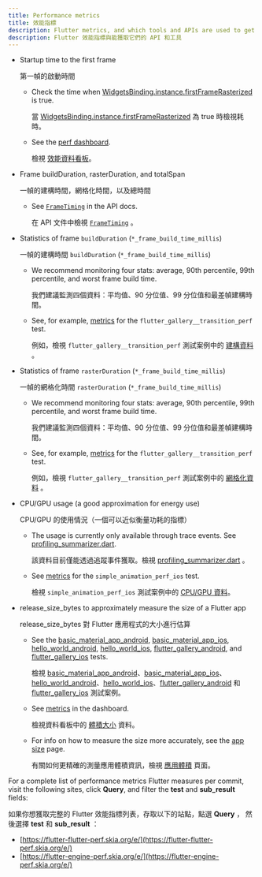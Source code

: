 ```yaml
---
title: Performance metrics
title: 效能指標
description: Flutter metrics, and which tools and APIs are used to get them
description: Flutter 效能指標與能獲取它們的 API 和工具
---
```


* Startup time to the first frame

  第一幀的啟動時間

  * Check the time when
    [WidgetsBinding.instance.firstFrameRasterized][firstFrameRasterized] 
    is true.
    
    當 [WidgetsBinding.instance.firstFrameRasterized][firstFrameRasterized] 為 true 時檢視耗時。
    
  * See the
    [perf dashboard](https://flutter-flutter-perf.skia.org/e/?queries=sub_result%3DtimeToFirstFrameRasterizedMicros).
    
    檢視 [效能資料看板](https://flutter-flutter-perf.skia.org/e/?queries=sub_result%3DtimeToFirstFrameRasterizedMicros)。
    
* Frame buildDuration, rasterDuration, and totalSpan

  一幀的建構時間，網格化時間，以及總時間
  
  * See [`FrameTiming`]({{site.api}}/flutter/dart-ui/FrameTiming-class.html)
    in the API docs.
    
    在 API 文件中檢視 [`FrameTiming`]({{site.api}}/flutter/dart-ui/FrameTiming-class.html.) 。
    
* Statistics of frame `buildDuration` (`*_frame_build_time_millis`)

  一幀的建構時間 `buildDuration` (`*_frame_build_time_millis`)

  * We recommend monitoring four stats: average, 90th percentile, 99th
    percentile, and worst frame build time.
    
    我們建議監測四個資料：平均值、90 分位值、99 分位值和最差幀建構時間。
    
  * See, for example, [metrics][transition_build] for the 
    `flutter_gallery__transition_perf` test.

    例如，檢視 `flutter_gallery__transition_perf` 測試案例中的 [建構資料][transition_build] 。
    
* Statistics of frame `rasterDuration` (`*_frame_build_time_millis`)

  一幀的網格化時間 `rasterDuration` (`*_frame_build_time_millis`)
  
  * We recommend monitoring four stats: average, 90th percentile, 99th
    percentile, and worst frame build time.
  
    我們建議監測四個資料：平均值、90 分位值、99 分位值和最差幀建構時間。    
    
  * See, for example, [metrics][transition_raster] for the 
    `flutter_gallery__transition_perf` test.

    例如，檢視 `flutter_gallery__transition_perf` 測試案例中的 [網格化資料][transition_build] 。

* CPU/GPU usage (a good approximation for energy use)

  CPU/GPU 的使用情況（一個可以近似衡量功耗的指標）

  * The usage is currently only available through trace events. See
    [profiling_summarizer.dart][profiling_summarizer].
    
    該資料目前僅能透過追蹤事件獲取。檢視 [profiling_summarizer.dart][profiling_summarizer] 。
    
  * See [metrics][cpu_gpu] for the `simple_animation_perf_ios` test.
  
    檢視 `simple_animation_perf_ios` 測試案例中的 [CPU/GPU 資料][cpu_gpu]。

* release_size_bytes to approximately measure the size of a Flutter app

  release_size_bytes 對 Flutter 應用程式的大小進行估算

  * See the [basic_material_app_android][], [basic_material_app_ios][],
    [hello_world_android][], [hello_world_ios][], [flutter_gallery_android][],
    and [flutter_gallery_ios][] tests.
    
    檢視 [basic_material_app_android][]、[basic_material_app_ios][]、[hello_world_android][]、[hello_world_ios][]、[flutter_gallery_android][] 和
    [flutter_gallery_ios][] 測試案例。
    
  * See [metrics][size_perf] in the dashboard.
  
    檢視資料看板中的 [體積大小][size_perf] 資料。
  
  * For info on how to measure the size more accurately,
    see the [app size]({{site.url}}/perf/app-size) page.

    有關如何更精確的測量應用體積資訊，檢視 [應用體積]({{site.url}}/perf/app-size) 頁面。

For a complete list of performance metrics Flutter measures per commit, visit 
the following sites, click **Query**, and filter the **test** and 
**sub_result** fields:

如果你想獲取完整的 Flutter 效能指標列表，存取以下的站點，點選 **Query** ，
然後選擇 **test** 和 **sub_result** ：

  * [https://flutter-flutter-perf.skia.org/e/](https://flutter-flutter-perf.skia.org/e/)
  * [https://flutter-engine-perf.skia.org/e/](https://flutter-engine-perf.skia.org/e/)

[firstFrameRasterized]: {{site.api}}/flutter/widgets/WidgetsBinding/firstFrameRasterized.html
[transition_build]: https://flutter-flutter-perf.skia.org/e/?queries=sub_result%3D90th_percentile_frame_build_time_millis%26sub_result%3D99th_percentile_frame_build_time_millis%26sub_result%3Daverage_frame_build_time_millis%26sub_result%3Dworst_frame_build_time_millis%26test%3Dflutter_gallery__transition_perf
[transition_raster]: https://flutter-flutter-perf.skia.org/e/?queries=sub_result%3D90th_percentile_frame_rasterizer_time_millis%26sub_result%3D99th_percentile_frame_rasterizer_time_millis%26sub_result%3Daverage_frame_rasterizer_time_millis%26sub_result%3Dworst_frame_rasterizer_time_millis%26test%3Dflutter_gallery__transition_perf
[profiling_summarizer]: {{site.repo.flutter}}/blob/master/packages/flutter_driver/lib/src/driver/profiling_summarizer.dart
[cpu_gpu]: https://flutter-flutter-perf.skia.org/e/?queries=sub_result%3Daverage_cpu_usage%26sub_result%3Daverage_gpu_usage%26test%3Dsimple_animation_perf_ios
[basic_material_app_android]: {{site.repo.flutter}}/blob/master/dev/devicelab/bin/tasks/basic_material_app_android__compile.dart
[basic_material_app_ios]: {{site.repo.flutter}}/blob/master/dev/devicelab/bin/tasks/basic_material_app_ios__compile.dart
[hello_world_android]: {{site.repo.flutter}}/blob/master/dev/devicelab/bin/tasks/hello_world_android__compile.dart
[hello_world_ios]: {{site.repo.flutter}}/blob/master/dev/devicelab/bin/tasks/hello_world_ios__compile.dart
[flutter_gallery_android]: {{site.repo.flutter}}/blob/master/dev/devicelab/bin/tasks/flutter_gallery_android__compile.dart
[flutter_gallery_ios]: {{site.repo.flutter}}/blob/master/dev/devicelab/bin/tasks/flutter_gallery_ios__compile.dart
[size_perf]: https://flutter-flutter-perf.skia.org/e/?queries=sub_result%3Drelease_size_bytes%26test%3Dbasic_material_app_android__compile%26test%3Dbasic_material_app_ios__compile%26test%3Dhello_world_android__compile%26test%3Dhello_world_ios__compile%26test%3Dflutter_gallery_ios__compile%26test%3Dflutter_gallery_android__compile
